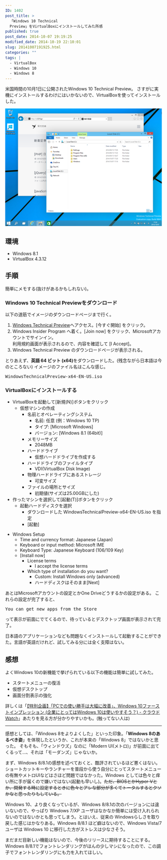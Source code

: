 ```yaml
---
ID: 1402
post_title: >
  「Windows 10 Technical
  Preview」をVirtualBoxにインストールしてみた所感
published: true
post_date: 2014-10-07 19:19:25
modified_date: 2014-10-19 22:10:01
slug: 20141007191925.html
categories: ""
tags: |
  - VirtualBox
  - Windows 10
  - Windows 8
---
```

米国時間の10月1日に公開されたWindows 10 Technical Preview。
さすがに実機にインストールするわけにはいかないので、VirtualBoxを使ってインストールした。
<!--more-->
<img src="images/Windows_10_Technical_Preview.png" alt="Windows 10 Technical Preview" />
<h2>環境</h2>
<ul>
  <li>Windows 8.1
  <li>VirtualBox 4.3.12
</ul>

<h2>手順</h2>
簡単にメモする(抜けがあるかもしれない)。

<h3>Windows 10 Technical Previewをダウンロード</h3>
以下の道筋でイメージのダウンロードページまで行く。
<ol>
 <li><a href="http://windows.microsoft.com/ja-jp/windows/preview" target="_blank">Windows Technical Preview</a>へアクセス。[今すぐ開始] をクリック。</li>
 <li>Windows Insider Program へ着く。[Join now] をクリック、Microsoftアカウントでサインイン。<br>利用規約画面が表示されるので、内容を確認して [I Accept]。</li>
 <li>Windows Technical Preview のダウンロードページが表示される。</li>
</ol>
<!-- http://windows.microsoft.com/ja-jp/windows/preview-download -->

とりあえず、<b>英語 64 ビット (x64)</b>をダウンロードした。(残念ながら日本語は今のところない)
イメージのファイル名はこんな感じ。
<pre>WindowsTechnicalPreview-x64-EN-US.iso</pre>

<h3>VirtualBoxにインストールする</h3>
<ul>
<li>VirtualBoxを起動して[新規(N)]ボタンをクリック
  <ul>
  <li>仮想マシンの作成
    <ul>
    <li>名前とオペレーティングシステム
      <ul>
      <li>名前: 任意 (例：Windows 10 TP)</li>
      <li>タイプ: [Microsoft Windows]</li>
      <li>バージョン: [Windows 8.1 (64bit)]</li>
      </ul>
    </li>
    <li>メモリーサイズ
      <ul>
      <li>2048MB</li>
      </ul>
    </li>
    <li>ハードドライブ
      <ul>
      <li>仮想ハードドライブを作成する</li>
      </ul>
    </li>
    <li>ハードドライブのファイルタイプ
      <ul>
      <li>VDI(VirtualBox Disk Image)</li>
      </ul>
    </li>
    <li>物理ハードドライブにあるストレージ
      <ul>
      <li>可変サイズ</li>
      </ul>
    </li>
    <li>ファイルの場所とサイズ
      <ul>
      <li>初期値(サイズは25.00GBにした)</li>
      </ul>
    </li>
    </ul>
  </li>
  </ul>
</li>
<li>作ったマシンを選択して[起動(T)]ボタンをクリック
  <ul>
  <li>起動ハードディスクを選択
    <ul>
    <li>ダウンロードした WindowsTechnicalPreview-x64-EN-US.iso を指定</li>
    <li>[起動]</li>
    </ul>
  </li>
  </ul>
</li>
</ul>
<ul>
<li>Windows Setup
  <ul>
  <li>Time and currency format: Japanese (Japan)</li>
  <li>Keyboard or input method: Microsoft IME</li>
  <li>Keyboard Type: Japanese Keyboard (106/109 Key)</li>
  <li>[Install now]
    <ul>
    <li>License terms 
      <ul>
      <li>I accept the license terms</li>
      </ul>
    </li>
    <li>Which type of installation do you want?
      <ul>
      <li>Custom: Install Windows only (advanced)</li>
      <li>ハードディスクはそのまま[Next]</li>
      </ul>
    </li>
    </ul>
  </li>
  </ul>
</li>
</ul>
あとはMicrosoftアカウントの設定とかOne Driveどうするかの設定がある。
これらの設定が完了すると、<pre>You can get new apps from the Store</pre>って表示が前面にでてくるので、待っているとデスクトップ画面が表示されて完了。

日本語のアプリケーションなども問題なくインストールして起動することができた。言語が英語だけれど、試してみる分には全く支障はない。

<h2>感想</h2>
よくWindows 10の新機能で挙げられている以下の機能は簡単に試してみた。
<ul>
 <li>スタートメニューの復活</li>
 <li>仮想デスクトップ</li>
 <li>画面分割表示の強化</li>
</ul>

詳しくは「<a href="http://cloud.watch.impress.co.jp/docs/special/20141007_670072.html" target="_blank">【特別企画】「PCでの使い勝手は大幅に改善」、Windows 10ファーストインプレッション (企業にとってはWindows 10は使いやすそう？) - クラウド Watch</a>」あたりを見る方が分かりやすいかも。(触ってない人は)
<hr>
感想としては、「Windows 8をよりよくした」といった印象。「<strong>Windows 8のあるべき姿</strong>」を体現したというか、これが本来の「Windows 8」ではないかと思った。
<span class="text-muted">そもそも、「ウィンドウズ」なのに「Modern UI(メトロ)」が前面に出てくるって…、それは「モーダンズ」じゃないか。</span>

まず、Windows 8/8.1の感想を述べておくと、酷評されているほど悪くはない。ショートカットキーやランチャーを普段から使う自分にとってスタートメニューの有無やメトロUIなどはさほど問題ではなかった。Windows としては色々と痒い所に手が届くので嫌いではない(起動も早いし)。<s>ただ、BIOSとかHyper-Vとか、開発する時に設定するときに色々とアレな部分が多くてトータルするとクソかなと思ったりもしている。</s>

Windows 10、より良くなっているが、Windows 8/8.1の次のバージョンには違いないので、やっぱり Windows 7/XP ユーザはなかなか簡単には受け入れられないのではないかとも思ってしまう。とはいえ、従来の Windowsらしさを取り戻した感じはかなりある。Windows 8/8.1 ほど癖はないので、Windows Vista/7 ユーザは Windows 10 に移行した方がストレスは少なさそう。

まだまだ目新しい機能はないので、今後のリリースに期待することにする。
Windows 8/8.1でフォントレンダリングがほんの少しマシになったので、この調子でフォントレンダリングにも力を入れてほしい。